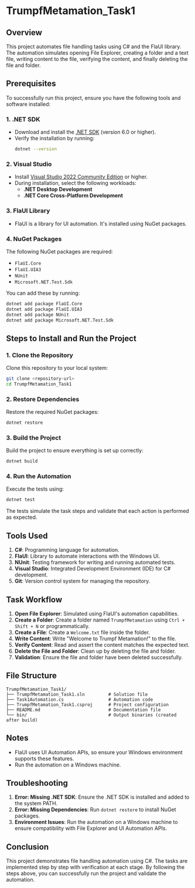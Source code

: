# TrumpfMetamation\_Task1

## Overview

This project automates file handling tasks using C# and the FlaUI library. The automation simulates opening File Explorer, creating a folder and a text file, writing content to the file, verifying the content, and finally deleting the file and folder.

## Prerequisites

To successfully run this project, ensure you have the following tools and software installed:

### 1. **.NET SDK**

- Download and install the [.NET SDK](https://dotnet.microsoft.com/download/dotnet) (version 6.0 or higher).
- Verify the installation by running:
  ```bash
  dotnet --version
  ```

### 2. **Visual Studio**

- Install [Visual Studio 2022 Community Edition](https://visualstudio.microsoft.com/) or higher.
- During installation, select the following workloads:
  - **.NET Desktop Development**
  - **.NET Core Cross-Platform Development**

### 3. **FlaUI Library**

- FlaUI is a library for UI automation. It's installed using NuGet packages.

### 4. **NuGet Packages**

The following NuGet packages are required:

- `FlaUI.Core`
- `FlaUI.UIA3`
- `NUnit`
- `Microsoft.NET.Test.Sdk`

You can add these by running:

```bash
dotnet add package FlaUI.Core
dotnet add package FlaUI.UIA3
dotnet add package NUnit
dotnet add package Microsoft.NET.Test.Sdk
```

## Steps to Install and Run the Project

### 1. Clone the Repository

Clone this repository to your local system:

```bash
git clone <repository-url>
cd TrumpfMetamation_Task1
```

### 2. Restore Dependencies

Restore the required NuGet packages:

```bash
dotnet restore
```

### 3. Build the Project

Build the project to ensure everything is set up correctly:

```bash
dotnet build
```

### 4. Run the Automation

Execute the tests using:

```bash
dotnet test
```

The tests simulate the task steps and validate that each action is performed as expected.

## Tools Used

1. **C#**: Programming language for automation.
2. **FlaUI**: Library to automate interactions with the Windows UI.
3. **NUnit**: Testing framework for writing and running automated tests.
4. **Visual Studio**: Integrated Development Environment (IDE) for C# development.
5. **Git**: Version control system for managing the repository.

## Task Workflow

1. **Open File Explorer**: Simulated using FlaUI's automation capabilities.
2. **Create a Folder**: Create a folder named `TrumpfMetamation` using `Ctrl + Shift + N` or programmatically.
3. **Create a File**: Create a `Welcome.txt` file inside the folder.
4. **Write Content**: Write "Welcome to Trumpf Metamation!" to the file.
5. **Verify Content**: Read and assert the content matches the expected text.
6. **Delete the File and Folder**: Clean up by deleting the file and folder.
7. **Validation**: Ensure the file and folder have been deleted successfully.

## File Structure

```
TrumpfMetamation_Task1/
├── TrumpfMetamation_Task1.sln         # Solution file
├── Task1Automation.cs                 # Automation code
├── TrumpfMetamation_Task1.csproj      # Project configuration
├── README.md                          # Documentation file
└── bin/                               # Output binaries (created after build)
```

## Notes

- FlaUI uses UI Automation APIs, so ensure your Windows environment supports these features.
- Run the automation on a Windows machine.

## Troubleshooting

1. **Error: Missing .NET SDK**: Ensure the .NET SDK is installed and added to the system PATH.
2. **Error: Missing Dependencies**: Run `dotnet restore` to install NuGet packages.
3. **Environment Issues**: Run the automation on a Windows machine to ensure compatibility with File Explorer and UI Automation APIs.

## Conclusion

This project demonstrates file handling automation using C#. The tasks are implemented step by step with verification at each stage. By following the steps above, you can successfully run the project and validate the automation.

